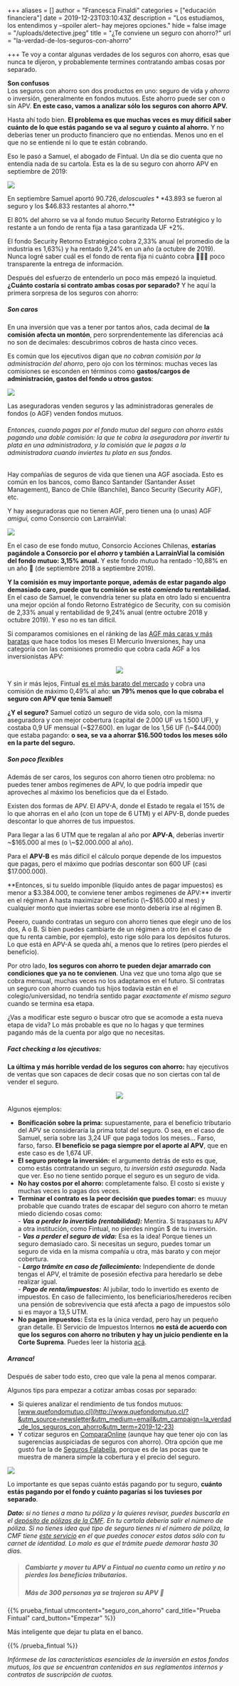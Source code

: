 +++
aliases = []
author = "Francesca Finaldi"
categories = ["educación financiera"]
date = 2019-12-23T03:10:43Z
description = "Los estudiamos, los entendimos y –spoiler alert– hay mejores opciones."
hide = false
image = "/uploads/detective.jpeg"
title = "¿Te conviene un seguro con ahorro?"
url = "la-verdad-de-los-seguros-con-ahorro"

+++
Te voy a contar algunas verdades de los seguros con ahorro, esas que nunca te dijeron, y probablemente termines contratando ambas cosas por separado.

**Son confusos**  
Los seguros con ahorro son dos productos en uno: seguro de vida y _ahorro_ o inversión, generalmente en fondos mutuos. Este ahorro puede ser con o sin APV. **En este caso, vamos a analizar sólo los seguros con ahorro APV.**

Hasta ahí todo bien. **El problema es que muchas veces es muy difícil saber cuánto de lo que estás pagando se va al seguro y cuánto al ahorro.** Y no deberías tener un producto financiero que no entiendas. Menos uno en el que no se entiende ni lo que te están cobrando.

Eso le pasó a Samuel, el abogado de Fintual. Un día se dio cuenta que no entendía nada de su cartola. Esta es la de su seguro con ahorro APV en septiembre de 2019:

![](/uploads/CartolaSept.png)

En septiembre Samuel aportó $90.726, de los cuales **$43.893 se fueron al seguro y los $46.833 restantes al ahorro.**

El 80% del ahorro se va al fondo mutuo Security Retorno Estratégico y lo restante a un fondo de renta fija a tasa garantizada UF +2%.

El fondo Security Retorno Estratégico cobra 2,33% anual (el promedio de la industria es 1,63%) y ha rentado 9,24% en un año (a octubre de 2019). Nunca logré saber cuál es el fondo de renta fija ni cuánto cobra 🤷🏽‍♀️ poco transparente la entrega de información.

Después del esfuerzo de entenderlo un poco más empezó la inquietud. **¿Cuánto costaría si contrato ambas cosas por separado?** Y he aquí la primera sorpresa de los seguros con ahorro:

##### Son caros

En una inversión que vas a tener por tantos años, cada decimal de **la comisión afecta un montón**, pero sorprendentemente las diferencias acá no son de decimales: descubrimos cobros de hasta cinco veces.

Es común que los ejecutivos digan que _no cobran comisión por la administración del ahorro_, pero ojo con los términos: muchas veces las comisiones se esconden en términos como **gastos/cargos de administración, gastos del fondo u otros gastos**:

![](/uploads/comisionffmm.png)

Las aseguradoras venden seguros y las administradoras generales de fondos (o AGF) venden fondos mutuos.

###### Entonces, cuando pagas por el fondo mutuo del seguro con ahorro estás pagando una doble comisión: la que te cobra la aseguradora por invertir tu plata en una administradora, y la comisión que le pagas a la administradora cuando inviertes tu plata en sus fondos.

Hay compañías de seguros de vida que tienen una AGF asociada. Esto es común en los bancos, como Banco Santander (Santander Asset Management), Banco de Chile (Banchile), Banco Security (Security AGF), etc.

Y hay aseguradoras que no tienen AGF, pero tienen una (o unas) AGF _amigui,_ como Consorcio con LarrainVial:

![](/uploads/consorcioaccioneschilenas.png)

En el caso de ese fondo mutuo, Consorcio Acciones Chilenas, **estarías pagándole a Consorcio por el _ahorro_ y también a LarrainVial la comisión del fondo mutuo: 3,15% anual.** Y este fondo mutuo ha rentado -10,88% en un año 🙈 (de septiembre 2018 a septiembre 2019).

**Y la comisión es muy importante porque, además de estar pagando algo demasiado caro, puede que tu comisión se esté _comiendo_ tu rentabilidad.**  
En el caso de Samuel, le convendría tener su plata en otro lado si encuentra una mejor opción al fondo Retorno Estratégico de Security, con su comisión de 2,33% anual y rentabilidad de 9,24% anual (entre octubre 2018 y octubre 2019). Y eso no es tan difícil.

Si comparamos comisiones en el ránking de las [AGF más caras y más baratas](https://www.elmercurio.com/Inversiones/Noticias/Analisis/2019/11/22/Las-AGF-mas-cara-y-mas-baratas-en-octubre.aspx?&utm_source=newsletter&utm_medium=email&utm_campaign=la_verdad_de_los_seguros_con_ahorro&utm_term=2019-12-23) que hace todos los meses El Mercurio Inversiones, hay una categoría con las comisiones promedio que cobra cada AGF a los inversionistas APV:

<div style="text-align:center"> <figure> <img src="/uploads/cobrosAPV.png"> </figure> </div>

Y sin ir más lejos, Fintual [es el más barato del mercado](https://www.elmercurio.com/Inversiones/Noticias/Analisis/2019/01/25/Nueva-serie-APV-de-fondos-mutuos-de-Fintual-es-la-mas-barata-del-mercado.aspx?&utm_source=newsletter&utm_medium=email&utm_campaign=la_verdad_de_los_seguros_con_ahorro&utm_term=2019-12-23) y cobra una comisión de máximo 0,49% al año: **un 79% menos que lo que cobraba el seguro con APV que tenía Samuel!**

**¿Y el seguro?** Samuel cotizó un seguro de vida solo, con la misma aseguradora y con mejor cobertura (capital de 2.000 UF vs 1.500 UF), y costaba 0,9 UF mensual (\~$27.600). en lugar de los 1,56 UF (\~$44.000) que estaba pagando: **o sea, se va a ahorrar $16.500 todos los meses sólo en la parte del seguro.**

##### Son poco flexibles

Además de ser caros, los seguros con ahorro tienen otro problema: no puedes tener ambos regímenes de APV, lo que podría impedir que aproveches al máximo los beneficios que da el Estado.

Existen dos formas de APV. El APV-A, donde el Estado te regala el 15% de lo que ahorras en el año (con un tope de 6 UTM) y el APV-B, donde puedes descontar lo que ahorres de tus impuestos.

Para llegar a las 6 UTM que te regalan al año por **APV-A**, deberías invertir \~$165.000 al mes (o \~$2.000.000 al año).

Para el **APV-B** es más difícil el cálculo porque depende de los impuestos que pagas, pero el máximo que podrías descontar son 600 UF (casi $17.000.000).

**Entonces, si tu sueldo imponible (líquido antes de pagar impuestos) es menor a $3.384.000, te conviene tener ambos regímenes de APV:** invertir en el régimen A hasta maximizar el beneficio (\~$165.000 al mes) y cualquier monto que inviertas sobre ese monto debería irse al régimen B.

Peeero, cuando contratas un seguro con ahorro tienes que elegir uno de los dos, A o B. Si bien puedes cambiarte de un régimen a otro (en el caso de que tu renta cambie, por ejemplo), esto rige sólo para los depósitos futuros. Lo que está en APV-A se queda ahí, a menos que lo retires (pero pierdes el beneficio).

Por otro lado, **los seguros con ahorro te pueden dejar amarrado con condiciones que ya no te convienen**. Una vez que uno toma algo que se cobra mensual, muchas veces no los adaptamos en el futuro. Si contratas un seguro con ahorro cuando tus hijos todavía están en el colegio/universidad, no tendría sentido pagar _exactamente el mismo seguro_ cuando se termina esa etapa.

¿Vas a modificar este seguro o buscar otro que se acomode a esta nueva etapa de vida? Lo más probable es que no lo hagas y que termines pagando más de la cuenta por algo que no necesitas.

##### Fact checking a los ejecutivos:

**La última y más horrible verdad de los seguros con ahorro:** hay ejecutivos de ventas que son capaces de decir cosas que no son ciertas con tal de vender el seguro.

<div style="text-align:center"> <figure> <img src="/uploads/pinocho.jpeg"> </figure> </div>

Algunos ejemplos:

* **Bonificación sobre la prima:** supuestamente, para el beneficio tributario del APV se consideraría la prima total del seguro. O sea, en el caso de Samuel, sería sobre las 3,24 UF que paga todos los meses… Farso, farso, farso. **El beneficio se paga siempre por el aporte al APV**, que en este caso es de 1,674 UF.
* **El seguro protege la inversión:** el argumento detrás de esto es que, como estás contratando un seguro, _tu inversión está asegurada_. Nada que ver. Eso no tiene sentido porque el seguro es un seguro de vida.
* **No hay costos por el ahorro:** completamente falso. El costo sí existe y muchas veces lo pagas dos veces.
* **Terminar el contrato es la peor decisión que puedes tomar:** es muuuy probable que cuando trates de escapar del seguro con ahorro te metan miedo diciendo cosas como:  
  \- **_Vas a perder lo invertido (rentabilidad):_** Mentira. Si traspasas tu APV a otra institución, como Fintual, no pierdes ningún $ de tu inversión.  
  \- **_Vas a perder el seguro de vida:_** Esa es la idea! Porque tienes un seguro demasiado caro. Si necesitas un seguro, puedes tomar un seguro de vida en la misma compañía u otra, más barato y con mejor cobertura.  
  \- **_Largo trámite en caso de fallecimiento:_** Independiente de donde tengas el APV, el trámite de posesión efectiva para heredarlo se debe realizar igual.  
  \- **_Pago de renta/impuestos:_** Al jubilar, todo lo invertido es exento de impuestos. En caso de fallecimiento, los beneficiarios/herederos reciben una pensión de sobrevivencia que está afecta a pago de impuestos sólo si es mayor a 13,5 UTM.
* **No pagan impuestos:** Esta es la única verdad, pero hay un pequeño gran detalle. El Servicio de Impuestos Internos **no está de acuerdo con que los seguros con ahorro no tributen y hay un juicio pendiente en la Corte Suprema**. Puedes leer la historia [acá](https://edu.fintual.cl/pagan-impuestos-los-seguros-con-ahorro/?&utm_source=newsletter&utm_medium=email&utm_campaign=la_verdad_de_los_seguros_con_ahorro&utm_term=2019-12-23).

##### Arranca!

Después de saber todo esto, creo que vale la pena al menos comparar.

Algunos tips para empezar a cotizar ambas cosas por separado:

* Si quieres analizar el rendimiento de tus fondos mutuos: [www.quefondomutuo.cl](http://www.quefondomutuo.cl/?&utm_source=newsletter&utm_medium=email&utm_campaign=la_verdad_de_los_seguros_con_ahorro&utm_term=2019-12-23)
* Y cotizar seguros en [ComparaOnline](https://www.comparaonline.cl/seguro-de-vida?&utm_source=newsletter&utm_medium=email&utm_campaign=la_verdad_de_los_seguros_con_ahorro&utm_term=2019-12-23) [(](https://www.comparaonline.cl/seguro-de-vida?&utm_source=newsletter&utm_medium=email&utm_campaign=la_verdad_de_los_seguros_con_ahorro&utm_term=2019-12-23)aunque hay que tener ojo con las sugerencias auspiciadas de seguros con ahorro). Otra opción que me gustó fue la de [Seguros Falabella](https://web.segurosfalabella.com/cl/vida/full/?&utm_source=newsletter&utm_medium=email&utm_campaign=la_verdad_de_los_seguros_con_ahorro&utm_term=2019-12-23), porque es de las pocas que te muestra de manera simple la cobertura y el precio del seguro.

![](/uploads/segurosfalabella.png)

Lo importante es que sepas cuánto estás pagando por tu seguro, **cuánto estás pagando por el fondo y cuánto pagarías si los tuvieses por separado**.

**_Dato:_** _si no tienes a mano tu póliza y la quieres revisar, puedes buscarla en el_ [_depósito de pólizas de la CMF_](http://www.cmfchile.cl/institucional/mercados/deposito_polizas.php?mercado=S&utm_source=newsletter&utm_medium=email&utm_campaign=la_verdad_de_los_seguros_con_ahorro&utm_term=2019-12-23)_. En tu cartola debería salir el número de póliza. Si no tienes idea qué tipo de seguro tienes ni el número de póliza, la CMF tiene_ [_este servicio_](http://www.cmfchile.cl/mascerca/601/w3-article-20320.html?&utm_source=newsletter&utm_medium=email&utm_campaign=la_verdad_de_los_seguros_con_ahorro&utm_term=2019-12-23) _en el que puedes conocer estos datos sólo con tu carnet de identidad. Lo malo es que el trámite puede demorar hasta 30 días._

> ##### Cambiarte y mover tu APV a Fintual no cuenta como un retiro y no pierdes los beneficios tributarios.
>
> ##### Más de 300 personas ya se trajeron su APV 🚀

{{% prueba_fintual
utmcontent="seguro_con_ahorro"
card_title="Prueba Fintual"
card_button="Empezar" %}}

Más inteligente que dejar tu plata en el banco.

{{% /prueba_fintual %}}

_Infórmese de las características esenciales de la inversión en estos fondos mutuos, los que se encuentran contenidos en sus reglamentos internos y contratos de suscripción de cuotas._